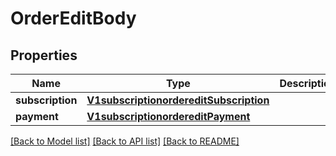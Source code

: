 # OrderEditBody

## Properties
Name | Type | Description | Notes
------------ | ------------- | ------------- | -------------
**subscription** | [**V1subscriptionordereditSubscription**](V1subscriptionordereditSubscription.md) |  | 
**payment** | [**V1subscriptionordereditPayment**](V1subscriptionordereditPayment.md) |  | 

[[Back to Model list]](../README.md#documentation-for-models) [[Back to API list]](../README.md#documentation-for-api-endpoints) [[Back to README]](../README.md)

